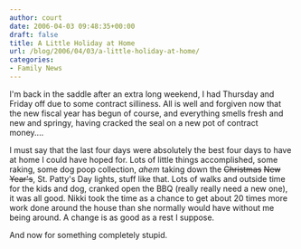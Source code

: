 ```yaml
---
author: court
date: 2006-04-03 09:48:35+00:00
draft: false
title: A Little Holiday at Home
url: /blog/2006/04/03/a-little-holiday-at-home/
categories:
- Family News
---
```


I'm back in the saddle after an extra long weekend, I had Thursday and Friday off due to some contract silliness.  All is well and forgiven now that the new fiscal year has begun of course, and everything smells fresh and new and springy, having cracked the seal on a new pot of contract money....

I must say that the last four days were absolutely the best four days to have at home I could have hoped for.  Lots of little things accomplished, some raking, some dog poop collection, *ahem* taking down the <strike>Christmas</strike> <strike>New Year's</strike>, St. Patty's Day lights, stuff like that.  Lots of walks and outside time for the kids and dog, cranked open the BBQ (really really need a new one), it was all good.  Nikki took the time as a chance to get about 20 times more work done around the house than she normally would have without me being around.  A change is as good as a rest I suppose.

And now for something completely stupid.
